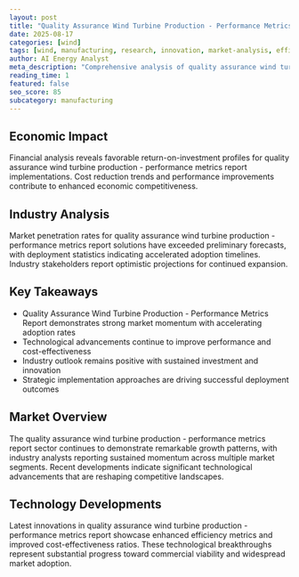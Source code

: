 ```yaml
---
layout: post
title: "Quality Assurance Wind Turbine Production - Performance Metrics Report"
date: 2025-08-17
categories: [wind]
tags: [wind, manufacturing, research, innovation, market-analysis, efficiency]
author: AI Energy Analyst
meta_description: "Comprehensive analysis of quality assurance wind turbine production - performance metrics report covering market trends, technology developments, and industry outlook. Discover key insights and future projections."
reading_time: 1
featured: false
seo_score: 85
subcategory: manufacturing
---
```


## Economic Impact

Financial analysis reveals favorable return-on-investment profiles for quality assurance wind turbine production - performance metrics report implementations. Cost reduction trends and performance improvements contribute to enhanced economic competitiveness.

## Industry Analysis

Market penetration rates for quality assurance wind turbine production - performance metrics report solutions have exceeded preliminary forecasts, with deployment statistics indicating accelerated adoption timelines. Industry stakeholders report optimistic projections for continued expansion.

## Key Takeaways

- Quality Assurance Wind Turbine Production - Performance Metrics Report demonstrates strong market momentum with accelerating adoption rates
- Technological advancements continue to improve performance and cost-effectiveness
- Industry outlook remains positive with sustained investment and innovation
- Strategic implementation approaches are driving successful deployment outcomes

## Market Overview

The quality assurance wind turbine production - performance metrics report sector continues to demonstrate remarkable growth patterns, with industry analysts reporting sustained momentum across multiple market segments. Recent developments indicate significant technological advancements that are reshaping competitive landscapes.

## Technology Developments

Latest innovations in quality assurance wind turbine production - performance metrics report showcase enhanced efficiency metrics and improved cost-effectiveness ratios. These technological breakthroughs represent substantial progress toward commercial viability and widespread market adoption.

